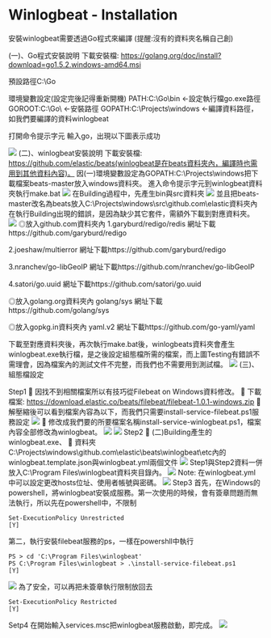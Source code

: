 # Winlogbeat - Installation

安裝winlogbeat需要透過Go程式來編譯
(提醒:沒有的資料夾名稱自己創)

(一)、Go程式安裝說明
下載安裝檔: https://golang.org/doc/install?download=go1.5.2.windows-amd64.msi

預設路徑C:\Go

環境變數設定(設定完後記得重新開機)
PATH:C:\Go\bin  		←設定執行檔go.exe路徑
GOROOT:C:\Go\		←安裝路徑
GOPATH:C:\Projects\windows	←編譯資料路徑，如我們要編譯的資料winlogbeat

打開命令提示字元
輸入go，出現以下圖表示成功

![](winlogbeat01.jpg)
(二)、winlogbeat安裝說明
下載安裝檔: https://github.com/elastic/beats(winlogbeat是在beats資料夾內，編譯時也需用到其他資料內容)。
因(一)環境變數設定為GOPATH:C:\Projects\windows把下載檔案beats-master放入windows資料夾。
進入命令提示字元到winlogbeat資料夾執行make.bat
![](winlogbeat02.jpg)
在Building過程中，先產生bin與src資料夾
![](winlogbeat03.jpg)
並且把beats-master改名為beats放入C:\Projects\windows\src\github.com\elastic資料夾內
在執行Building出現的錯誤，是因為缺少其它套件，需額外下載到對應資料夾。
![](winlogbeat04.jpg)
◎放入github.com資料夾內
1.garyburd/redigo/redis
網址下載https://github.com/garyburd/redigo

2.joeshaw/multierror
網址下載https://github.com/garyburd/redigo

3.nranchev/go-libGeoIP
網址下載https://github.com/nranchev/go-libGeoIP

4.satori/go.uuid
網址下載https://github.com/satori/go.uuid

◎放入golang.org資料夾內
golang/sys
網址下載https://github.com/golang/sys

◎放入gopkg.in資料夾內
yaml.v2
網址下載https://github.com/go-yaml/yaml

下載至對應資料夾後，再次執行make.bat後，winlogbeats資料夾會產生
winlogbeat.exe執行檔，是之後設定組態檔所需的檔案，而上圖Testing有錯誤不需理會，因為檔案內的測試文件不完整，而我們也不需要用到測試檔。
![](winlogbeat05.jpg)
(三)、組態檔設定

Step1
	因找不到相關檔案所以有技巧從Filebeat on Windows資料修改。
	下載檔案: https://download.elastic.co/beats/filebeat/filebeat-1.0.1-windows.zip
	解壓縮後可以看到檔案內容為以下，而我們只需要install-service-filebeat.ps1服務設定
![](winlogbeat06.jpg)
	修改成我們要的所要檔案名稱install-service-winlogbeat.ps1，檔案內容全部修改為winlogbeat。
![](winlogbeat07.jpg)
![](winlogbeat08.jpg)
Step2
	(二)Building產生的winlogbeat.exe、
	資料夾C:\Projects\windows\github.com\elastic\beats\winlogbeat\etc內的winlogbeat.template.json與winlogbeat.yml兩個文件
![](winlogbeat09.jpg)
Step1與Step2資料一併放入C:\Program Files\winlogbeat資料夾目錄內。
![](winlogbeat10.jpg)
Note:
在winlogbeat.yml中可以設定更改hosts位址、使用者帳號與密碼。
![](winlogbeat11.jpg)
Step3
首先，在Windows的powershell，將winlogbeat安裝成服務。第一次使用的時候，會有簽章問題而無法執行，所以先在powershell中，不限制
```
Set-ExecutionPolicy Unrestricted
[Y]
```
第二，執行安裝filebeat服務的ps，一樣在powershll中執行
```
PS > cd 'C:\Program Files\winlogbeat'
PS C:\Program Files\winlogbeat > .\install-service-filebeat.ps1
[Y]
```
![](winlogbeat12.jpg)
為了安全，可以再把未簽章執行限制放回去
```
Set-ExecutionPolicy Restricted
[Y]
```
Setp4
在開始輸入services.msc把winlogbeat服務啟動，即完成。
![](winlogbeat13.jpg)
